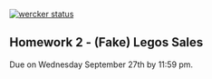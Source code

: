 [![wercker status](https://app.wercker.com/status/b3164d6164abe414e2f774e04ff21536/s/master "wercker status")](https://app.wercker.com/project/byKey/b3164d6164abe414e2f774e04ff21536)

## Homework 2 - (Fake) Legos Sales

Due on Wednesday September 27th by 11:59 pm.
